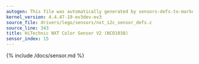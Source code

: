 ```yaml
---
autogen: This file was automatically generated by sensors-defs-to-markdown.py
kernel_version: 4.4.47-19-ev3dev-ev3
source_file: drivers/lego/sensors/nxt_i2c_sensor_defs.c
source_line: 343
title: HiTechnic NXT Color Sensor V2 (NCO1038)
sensor_index: 15
---
```


{% include /docs/sensor.md %}
